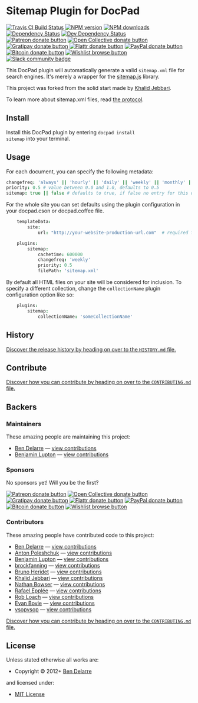 <!-- TITLE/ -->

<h1>Sitemap Plugin for DocPad</h1>

<!-- /TITLE -->


<!-- BADGES/ -->

<span class="badge-travisci"><a href="http://travis-ci.org/docpad/docpad-plugin-sitemap" title="Check this project's build status on TravisCI"><img src="https://img.shields.io/travis/docpad/docpad-plugin-sitemap/master.svg" alt="Travis CI Build Status" /></a></span>
<span class="badge-npmversion"><a href="https://npmjs.org/package/docpad-plugin-sitemap" title="View this project on NPM"><img src="https://img.shields.io/npm/v/docpad-plugin-sitemap.svg" alt="NPM version" /></a></span>
<span class="badge-npmdownloads"><a href="https://npmjs.org/package/docpad-plugin-sitemap" title="View this project on NPM"><img src="https://img.shields.io/npm/dm/docpad-plugin-sitemap.svg" alt="NPM downloads" /></a></span>
<span class="badge-daviddm"><a href="https://david-dm.org/docpad/docpad-plugin-sitemap" title="View the status of this project's dependencies on DavidDM"><img src="https://img.shields.io/david/docpad/docpad-plugin-sitemap.svg" alt="Dependency Status" /></a></span>
<span class="badge-daviddmdev"><a href="https://david-dm.org/docpad/docpad-plugin-sitemap#info=devDependencies" title="View the status of this project's development dependencies on DavidDM"><img src="https://img.shields.io/david/dev/docpad/docpad-plugin-sitemap.svg" alt="Dev Dependency Status" /></a></span>
<br class="badge-separator" />
<span class="badge-patreon"><a href="https://patreon.com/bevry" title="Donate to this project using Patreon"><img src="https://img.shields.io/badge/patreon-donate-yellow.svg" alt="Patreon donate button" /></a></span>
<span class="badge-opencollective"><a href="https://opencollective.com/bevry" title="Donate to this project using Open Collective"><img src="https://img.shields.io/badge/open%20collective-donate-yellow.svg" alt="Open Collective donate button" /></a></span>
<span class="badge-gratipay"><a href="https://www.gratipay.com/bevry" title="Donate weekly to this project using Gratipay"><img src="https://img.shields.io/badge/gratipay-donate-yellow.svg" alt="Gratipay donate button" /></a></span>
<span class="badge-flattr"><a href="https://flattr.com/profile/balupton" title="Donate to this project using Flattr"><img src="https://img.shields.io/badge/flattr-donate-yellow.svg" alt="Flattr donate button" /></a></span>
<span class="badge-paypal"><a href="https://bevry.me/paypal" title="Donate to this project using Paypal"><img src="https://img.shields.io/badge/paypal-donate-yellow.svg" alt="PayPal donate button" /></a></span>
<span class="badge-bitcoin"><a href="https://bevry.me/bitcoin" title="Donate once-off to this project using Bitcoin"><img src="https://img.shields.io/badge/bitcoin-donate-yellow.svg" alt="Bitcoin donate button" /></a></span>
<span class="badge-wishlist"><a href="https://bevry.me/wishlist" title="Buy an item on our wishlist for us"><img src="https://img.shields.io/badge/wishlist-donate-yellow.svg" alt="Wishlist browse button" /></a></span>
<br class="badge-separator" />
<span class="badge-slackin"><a href="https://slack.bevry.me" title="Join this project's slack community"><img src="https://slack.bevry.me/badge.svg" alt="Slack community badge" /></a></span>

<!-- /BADGES -->


This DocPad plugin will automatically generate a valid `sitemap.xml` file for search engines. It's merely a wrapper for the [sitemap.js](https://github.com/ekalinin/sitemap.js) library.

This project was forked from the solid start made by [Khalid Jebbari](https://github.com/DjebbZ/docpad-plugin-sitemap).

To learn more about sitemap.xml files, read [the protocol](http://www.sitemaps.org/).


<!-- INSTALL/ -->

<h2>Install</h2>

Install this DocPad plugin by entering <code>docpad install sitemap</code> into your terminal.

<!-- /INSTALL -->


## Usage

For each document, you can specify the following metadata:

``` coffee
changefreq: 'always' || 'hourly' || 'daily' || 'weekly' || 'monthly' || 'yearly' || 'never' # Change frequency, defaults to 'weekly'
priority: 0.5 # value between 0.0 and 1.0, defaults to 0.5
sitemap: true || false # defaults to true, if false no entry for this document will be generated
```

For the whole site you can set defaults using the plugin configuration in your docpad.cson or docpad.coffee file.

``` coffee
	templateData:
		site:
			url: "http://your-website-production-url.com"  # required for sitemap

	plugins:
		sitemap:
			cachetime: 600000
			changefreq: 'weekly'
			priority: 0.5
			filePath: 'sitemap.xml'
```


By default all HTML files on your site will be considered for inclusion. To specify a different collection, change the `collectionName` plugin configuration option like so:

``` coffee
	plugins:
		sitemap:
			collectionName: 'someCollectionName'
```


<!-- HISTORY/ -->

<h2>History</h2>

<a href="https://github.com/docpad/docpad-plugin-sitemap/blob/master/HISTORY.md#files">Discover the release history by heading on over to the <code>HISTORY.md</code> file.</a>

<!-- /HISTORY -->


<!-- CONTRIBUTE/ -->

<h2>Contribute</h2>

<a href="https://github.com/docpad/docpad-plugin-sitemap/blob/master/CONTRIBUTING.md#files">Discover how you can contribute by heading on over to the <code>CONTRIBUTING.md</code> file.</a>

<!-- /CONTRIBUTE -->


<!-- BACKERS/ -->

<h2>Backers</h2>

<h3>Maintainers</h3>

These amazing people are maintaining this project:

<ul><li><a href="http://www.delarre.net">Ben Delarre</a> — <a href="https://github.com/docpad/docpad-plugin-sitemap/commits?author=benjamind" title="View the GitHub contributions of Ben Delarre on repository docpad/docpad-plugin-sitemap">view contributions</a></li>
<li><a href="http://balupton.com">Benjamin Lupton</a> — <a href="https://github.com/docpad/docpad-plugin-sitemap/commits?author=balupton" title="View the GitHub contributions of Benjamin Lupton on repository docpad/docpad-plugin-sitemap">view contributions</a></li></ul>

<h3>Sponsors</h3>

No sponsors yet! Will you be the first?

<span class="badge-patreon"><a href="https://patreon.com/bevry" title="Donate to this project using Patreon"><img src="https://img.shields.io/badge/patreon-donate-yellow.svg" alt="Patreon donate button" /></a></span>
<span class="badge-opencollective"><a href="https://opencollective.com/bevry" title="Donate to this project using Open Collective"><img src="https://img.shields.io/badge/open%20collective-donate-yellow.svg" alt="Open Collective donate button" /></a></span>
<span class="badge-gratipay"><a href="https://www.gratipay.com/bevry" title="Donate weekly to this project using Gratipay"><img src="https://img.shields.io/badge/gratipay-donate-yellow.svg" alt="Gratipay donate button" /></a></span>
<span class="badge-flattr"><a href="https://flattr.com/profile/balupton" title="Donate to this project using Flattr"><img src="https://img.shields.io/badge/flattr-donate-yellow.svg" alt="Flattr donate button" /></a></span>
<span class="badge-paypal"><a href="https://bevry.me/paypal" title="Donate to this project using Paypal"><img src="https://img.shields.io/badge/paypal-donate-yellow.svg" alt="PayPal donate button" /></a></span>
<span class="badge-bitcoin"><a href="https://bevry.me/bitcoin" title="Donate once-off to this project using Bitcoin"><img src="https://img.shields.io/badge/bitcoin-donate-yellow.svg" alt="Bitcoin donate button" /></a></span>
<span class="badge-wishlist"><a href="https://bevry.me/wishlist" title="Buy an item on our wishlist for us"><img src="https://img.shields.io/badge/wishlist-donate-yellow.svg" alt="Wishlist browse button" /></a></span>

<h3>Contributors</h3>

These amazing people have contributed code to this project:

<ul><li><a href="http://www.delarre.net">Ben Delarre</a> — <a href="https://github.com/docpad/docpad-plugin-sitemap/commits?author=benjamind" title="View the GitHub contributions of Ben Delarre on repository docpad/docpad-plugin-sitemap">view contributions</a></li>
<li><a href="https://github.com/apoleshchuk">Anton Poleshchuk</a> — <a href="https://github.com/docpad/docpad-plugin-sitemap/commits?author=apoleshchuk" title="View the GitHub contributions of Anton Poleshchuk on repository docpad/docpad-plugin-sitemap">view contributions</a></li>
<li><a href="http://balupton.com">Benjamin Lupton</a> — <a href="https://github.com/docpad/docpad-plugin-sitemap/commits?author=balupton" title="View the GitHub contributions of Benjamin Lupton on repository docpad/docpad-plugin-sitemap">view contributions</a></li>
<li><a href="https://github.com/brockfanning">brockfanning</a> — <a href="https://github.com/docpad/docpad-plugin-sitemap/commits?author=brockfanning" title="View the GitHub contributions of brockfanning on repository docpad/docpad-plugin-sitemap">view contributions</a></li>
<li><a href="http://delapouite.com">Bruno Heridet</a> — <a href="https://github.com/docpad/docpad-plugin-sitemap/commits?author=Delapouite" title="View the GitHub contributions of Bruno Heridet on repository docpad/docpad-plugin-sitemap">view contributions</a></li>
<li><a href="https://github.com/DjebbZ">Khalid Jebbari</a> — <a href="https://github.com/docpad/docpad-plugin-sitemap/commits?author=DjebbZ" title="View the GitHub contributions of Khalid Jebbari on repository docpad/docpad-plugin-sitemap">view contributions</a></li>
<li><a href="nathanbowser.com">Nathan Bowser</a> — <a href="https://github.com/docpad/docpad-plugin-sitemap/commits?author=nathanbowser" title="View the GitHub contributions of Nathan Bowser on repository docpad/docpad-plugin-sitemap">view contributions</a></li>
<li><a href="http://raffomania.github.io">Rafael Epplée</a> — <a href="https://github.com/docpad/docpad-plugin-sitemap/commits?author=raffomania" title="View the GitHub contributions of Rafael Epplée on repository docpad/docpad-plugin-sitemap">view contributions</a></li>
<li><a href="http://robloach.net">Rob Loach</a> — <a href="https://github.com/docpad/docpad-plugin-sitemap/commits?author=RobLoach" title="View the GitHub contributions of Rob Loach on repository docpad/docpad-plugin-sitemap">view contributions</a></li>
<li><a href="http://phaseone.me">Evan Bovie</a> — <a href="https://github.com/docpad/docpad-plugin-sitemap/commits?author=phaseOne" title="View the GitHub contributions of Evan Bovie on repository docpad/docpad-plugin-sitemap">view contributions</a></li>
<li><a href="https://github.com/vsopvsop">vsopvsop</a> — <a href="https://github.com/docpad/docpad-plugin-sitemap/commits?author=vsopvsop" title="View the GitHub contributions of vsopvsop on repository docpad/docpad-plugin-sitemap">view contributions</a></li></ul>

<a href="https://github.com/docpad/docpad-plugin-sitemap/blob/master/CONTRIBUTING.md#files">Discover how you can contribute by heading on over to the <code>CONTRIBUTING.md</code> file.</a>

<!-- /BACKERS -->


<!-- LICENSE/ -->

<h2>License</h2>

Unless stated otherwise all works are:

<ul><li>Copyright &copy; 2012+ <a href="http://www.delarre.net">Ben Delarre</a></li></ul>

and licensed under:

<ul><li><a href="http://spdx.org/licenses/MIT.html">MIT License</a></li></ul>

<!-- /LICENSE -->
